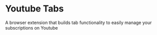 # Youtube Tabs
A browser extension that builds tab functionality to easily manage your subscriptions on Youtube
